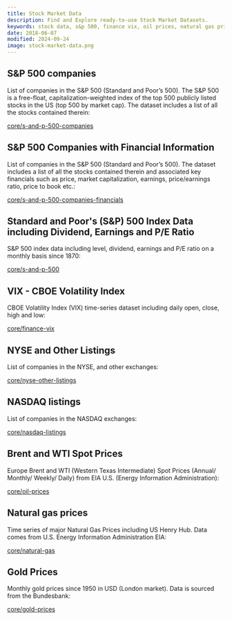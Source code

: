 ```yaml
---
title: Stock Market Data
description: Find and Explore ready-to-use Stock Market Datasets.
keywords: stock data, s&p 500, finance vix, oil prices, natural gas prices, gold prices, nyse listings, nasdaq listings
date: 2018-06-07
modified: 2024-09-24
image: stock-market-data.png
---
```


## S&P 500 companies

List of companies in the S&P 500 (Standard and Poor’s 500). The S&P 500 is a free-float, capitalization-weighted index of the top 500 publicly listed stocks in the US (top 500 by market cap). The dataset includes a list of all the stocks contained therein:

[core/s-and-p-500-companies](https://datahub.io/core/s-and-p-500-companies)

## S&P 500 Companies with Financial Information

List of companies in the S&P 500 (Standard and Poor’s 500). The dataset includes a list of all the stocks contained therein and associated key financials such as price, market capitalization, earnings, price/earnings ratio, price to book etc.:

[core/s-and-p-500-companies-financials](https://datahub.io/core/s-and-p-500-companies-financials)

## Standard and Poor's (S&P) 500 Index Data including Dividend, Earnings and P/E Ratio

S&P 500 index data including level, dividend, earnings and P/E ratio on a monthly basis since 1870:

[core/s-and-p-500](https://datahub.io/core/s-and-p-500)

## VIX - CBOE Volatility Index

CBOE Volatility Index (VIX) time-series dataset including daily open, close, high and low:

[core/finance-vix](https://datahub.io/core/finance-vix)

## NYSE and Other Listings

List of companies in the NYSE, and other exchanges:

[core/nyse-other-listings](https://datahub.io/core/nyse-other-listings)

## NASDAQ listings

List of companies in the NASDAQ exchanges:

[core/nasdaq-listings](https://datahub.io/core/nasdaq-listings)

## Brent and WTI Spot Prices

Europe Brent and WTI (Western Texas Intermediate) Spot Prices (Annual/ Monthly/ Weekly/ Daily) from EIA U.S. (Energy Information Administration):

[core/oil-prices](https://datahub.io/core/oil-prices)

## Natural gas prices

Time series of major Natural Gas Prices including US Henry Hub. Data comes from U.S. Energy Information Administration EIA:

[core/natural-gas](https://datahub.io/core/natural-gas)

## Gold Prices

Monthly gold prices since 1950 in USD (London market). Data is sourced from the Bundesbank:

[core/gold-prices](https://datahub.io/core/gold-prices)
